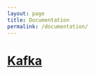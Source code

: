 ```yaml
---
layout: page
title: Documentation
permalink: /documentation/
---
```

# <a href="{{site.baseurl}}/kafka/" class="nav-link">Kafka</a>

